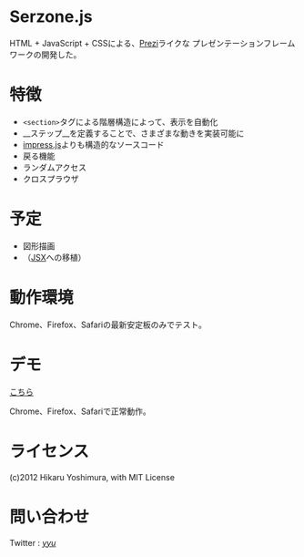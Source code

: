 # Serzone.js

HTML + JavaScript + CSSによる、[Prezi](http://prezi.com/)ライクな
プレゼンテーションフレームワークの開発した。

# 特徴

* `<section>`タグによる階層構造によって、表示を自動化
* __ステップ__を定義することで、さまざまな動きを実装可能に
* [impress.js](https://github.com/bartaz/impress.js)よりも構造的なソースコード
* 戻る機能
* ランダムアクセス
* クロスプラウザ

# 予定

* 図形描画
* （[JSX](http://jsx.github.com/)への移植）

# 動作環境

Chrome、Firefox、Safariの最新安定板のみでテスト。

# デモ

[こちら](http://yoshimurayuu.github.com/Serzone-Demo/)

Chrome、Firefox、Safariで正常動作。

# ライセンス

(c)2012 Hikaru Yoshimura, with MIT License

# 問い合わせ

Twitter : [_yyu_](https://twitter.com/_yyu_)
